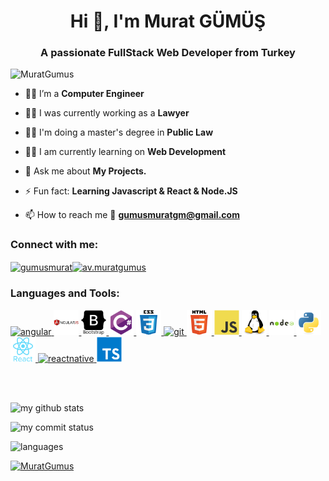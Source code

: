 <h1 align="center">Hi 👋, I'm Murat GÜMÜŞ</h1>
<h3 align="center">A passionate FullStack Web Developer from Turkey </h3>

<p align="left"> <img src="https://komarev.com/ghpvc/?username=MuratGumus&label=Profile%20views&color=0e75b6&style=flat" alt="MuratGumus" /> </p>

- 👨‍💻 I’m a **Computer Engineer**

- 👨‍⚖️ I was currently working as a **Lawyer**

- 👨‍🎓 I'm doing a master's degree in **Public Law**

- 👨‍💻 I am currently learning on **Web Development**

- 💬 Ask me about **My Projects.**

- ⚡ Fun fact: **Learning Javascript & React & Node.JS**

- 📫 How to reach me 📧 **gumusmuratgm@gmail.com**


<h3 align="left">Connect with me:</h3>
<p align="left">
<p align="left"><a href="https://linkedin.com/in/gumusmurat" target="blank"><img align="center" src="https://raw.githubusercontent.com/rahuldkjain/github-profile-readme-generator/master/src/images/icons/Social/linked-in-alt.svg" alt="gumusmurat" height="30" width="40" /></a><a href="https://instagram.com/av.muratgumus" target="blank"><img align="center" src="https://raw.githubusercontent.com/rahuldkjain/github-profile-readme-generator/master/src/images/icons/Social/instagram.svg" alt="av.muratgumus" height="30" width="40" /></a>
</p>

<h3 align="left">Languages and Tools:</h3>
<p align="left"> <a href="https://angular.io" target="_blank" rel="noreferrer"> <img src="https://angular.io/assets/images/logos/angular/angular.svg" alt="angular" width="40" height="40"/> </a> <a href="https://angular.io" target="_blank" rel="noreferrer"> <img src="https://raw.githubusercontent.com/devicons/devicon/master/icons/angularjs/angularjs-original-wordmark.svg" alt="angularjs" width="40" height="40"/> </a> <a href="https://getbootstrap.com" target="_blank" rel="noreferrer"> <img src="https://raw.githubusercontent.com/devicons/devicon/master/icons/bootstrap/bootstrap-plain-wordmark.svg" alt="bootstrap" width="40" height="40"/> </a> <a href="https://www.w3schools.com/cs/" target="_blank" rel="noreferrer"> <img src="https://raw.githubusercontent.com/devicons/devicon/master/icons/csharp/csharp-original.svg" alt="csharp" width="40" height="40"/> </a> <a href="https://www.w3schools.com/css/" target="_blank" rel="noreferrer"> <img src="https://raw.githubusercontent.com/devicons/devicon/master/icons/css3/css3-original-wordmark.svg" alt="css3" width="40" height="40"/> </a> <a href="https://git-scm.com/" target="_blank" rel="noreferrer"> <img src="https://www.vectorlogo.zone/logos/git-scm/git-scm-icon.svg" alt="git" width="40" height="40"/> </a> <a href="https://www.w3.org/html/" target="_blank" rel="noreferrer"> <img src="https://raw.githubusercontent.com/devicons/devicon/master/icons/html5/html5-original-wordmark.svg" alt="html5" width="40" height="40"/> </a> <a href="https://developer.mozilla.org/en-US/docs/Web/JavaScript" target="_blank" rel="noreferrer"> <img src="https://raw.githubusercontent.com/devicons/devicon/master/icons/javascript/javascript-original.svg" alt="javascript" width="40" height="40"/> </a> <a href="https://www.linux.org/" target="_blank" rel="noreferrer"> <img src="https://raw.githubusercontent.com/devicons/devicon/master/icons/linux/linux-original.svg" alt="linux" width="40" height="40"/> </a> <a href="https://nodejs.org" target="_blank" rel="noreferrer"> <img src="https://raw.githubusercontent.com/devicons/devicon/master/icons/nodejs/nodejs-original-wordmark.svg" alt="nodejs" width="40" height="40"/> </a> <a href="https://www.python.org" target="_blank" rel="noreferrer"> <img src="https://raw.githubusercontent.com/devicons/devicon/master/icons/python/python-original.svg" alt="python" width="40" height="40"/> </a> <a href="https://reactjs.org/" target="_blank" rel="noreferrer"> <img src="https://raw.githubusercontent.com/devicons/devicon/master/icons/react/react-original-wordmark.svg" alt="react" width="40" height="40"/> </a> <a href="https://reactnative.dev/" target="_blank" rel="noreferrer"> <img src="https://reactnative.dev/img/header_logo.svg" alt="reactnative" width="40" height="40"/> </a> <a href="https://www.typescriptlang.org/" target="_blank" rel="noreferrer"> <img src="https://raw.githubusercontent.com/devicons/devicon/master/icons/typescript/typescript-original.svg" alt="typescript" width="40" height="40"/> </a> </p><p></p>

<br></br>
<p align="left"><img src="https://github-readme-stats.vercel.app/api?username=MuratGumus&theme=chartreuse-dark&show_icons=true" alt="my github stats" width="49%"/>&nbsp;</p>
<p align="left"><img src="https://github-readme-streak-stats.herokuapp.com/?user=MuratGumus&theme=chartreuse-dark&show_icons=true" alt="my commit status" width="49%" /> </p>
<p align="left"><img src="https://github-readme-stats.vercel.app/api/top-langs/?username=MuratGumus&theme=chartreuse-dark&layout=compact" alt="languages" width="49%" > </p>
<p align="left"> <a href="https://github.com/ryo-ma/github-profile-trophy"><img src="https://github-profile-trophy.vercel.app/?username=MuratGumus" alt="MuratGumus" /></a> </p>


